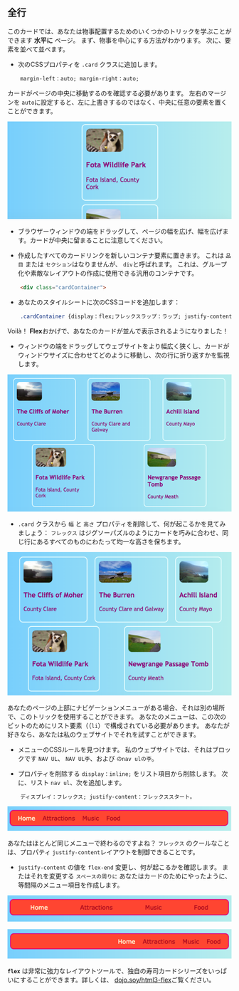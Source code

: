 ## 全行

このカードでは、あなたは物事配置するためのいくつかのトリックを学ぶことができます **水平に** ページ。 まず、物事を中心にする方法がわかります。 次に、要素を並べて並べます。

+ 次のCSSプロパティを `.card` クラスに追加します。

```css
    margin-left：auto; margin-right：auto;
```

カードがページの中央に移動するのを確認する必要があります。 左右のマージンを `auto`に設定すると、左に上書きするのではなく、中央に任意の要素を置くことができます。

![カードは左にではなく中央に表示されます](images/marginAuto.png)

+ ブラウザーウィンドウの端をドラッグして、ページの幅を広げ、幅を広げます。カードが中央に留まることに注意してください。

+ 作成したすべてのカードリンクを新しいコンテナ要素に置きます。 これは `品目` または `セクション`はなりませんが、 `div`と呼ばれます。 これは、グループ化や素敵なレイアウトの作成に使用できる汎用のコンテナです。

```html
    <div class="cardContainer">
```

+ あなたのスタイルシートに次のCSSコードを追加します：

```css
    .cardContainer {display：flex;フレックスラップ：ラップ; justify-content：スペースアラウンド;パディング：10px; }
```

Voilà！ **Flex**おかげで、あなたのカードが並んで表示されるようになりました！

+ ウィンドウの端をドラッグしてウェブサイトをより幅広く狭くし、カードがウィンドウサイズに合わせてどのように移動し、次の行に折り返すかを監視します。

![ブラウザの幅に合わせて2つの行に均等に配置されたカード](images/flexSideBySide.png)

+ `.card` クラスから `幅` と `高さ` プロパティを削除して、何が起こるかを見てみましょう： `フレックス` はジグソーパズルのようにカードを巧みに合わせ、同じ行にあるすべてのものにわたって均一な高さを保ちます。

![自動的に横に並べられたカード](images/flexAutoWidths.png)

あなたのページの上部にナビゲーションメニューがある場合、それは別の場所で、このトリックを使用することができます。 あなたのメニューは、この次のビットのためにリスト要素（（`li`）で構成されている必要があります。 あなたが好きなら、あなたは私のウェブサイトでそれを試すことができます。

+ メニューのCSSルールを見つけます。 私のウェブサイトでは、それはブロックです `NAV UL`、 `NAV UL李`、および `のnav ulの李`。

+ プロパティを削除する `display：inline;` をリスト項目から削除します。 次に、リスト `nav ul`、次を追加します。

```css
    ディスプレイ：フレックス; justify-content：フレックススタート。
```

![項目が左揃えのメニュー](images/flexMenuStart.png)

あなたはほとんど同じメニューで終わるのですよね？ `フレックス` のクールなことは、プロパティ `justify-content`レイアウトを制御できることです。

+ `justify-content` の値を `flex-end` 変更し、何が起こるかを確認します。 またはそれを変更する `スペースの周りに` あなたはカードのためにやったように、等間隔のメニュー項目を作成します。

![アイテムが均等に配置されたメニュー](images/flexMenuSpace.png)

![項目が右揃えのメニュー](images/flexMenuEnd.png)

**`flex`** は非常に強力なレイアウトツールで、独自の寿司カードシリーズをいっぱいにすることができます。詳しくは、 [dojo.soy/html3-flex](http://dojo.soy/html3-flex)ご覧ください。